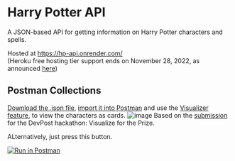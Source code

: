 # Harry Potter API

A JSON-based API for getting information on Harry Potter characters and spells. 

Hosted at https://hp-api.onrender.com/  
(Heroku free hosting tier support ends on November 28, 2022, as announced [here](https://devcenter.heroku.com/changelog-items/2461))

## Postman Collections
[Download the .json file](Postman%20Collections/HP-API.postman_collection.json), [import it  into Postman](https://learning.postman.com/docs/getting-started/importing-and-exporting-data/#importing-postman-data) and use the [Visualizer feature](https://learning.postman.com/docs/sending-requests/visualizer/#viewing-visualizations), to view the characters as cards.
![image](https://challengepost-s3-challengepost.netdna-ssl.com/photos/production/software_photos/001/604/818/datas/original.jpg)
Based on the [submission](https://devpost.com/software/postman-visualization-harry-potter-api) for the DevPost hackathon: Visualize for the Prize.

ALternatively, just press this button.

[![Run in Postman](https://run.pstmn.io/button.svg)](https://app.getpostman.com/run-collection/24483733-50d72fab-4f6e-4544-a106-a347d0630abd?action=collection%2Ffork&collection-url=entityId%3D24483733-50d72fab-4f6e-4544-a106-a347d0630abd%26entityType%3Dcollection%26workspaceId%3D085999bd-03e7-4ed0-ac39-7cf8845da531)

